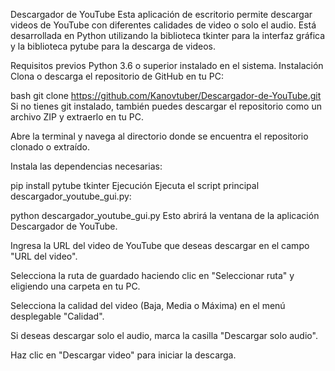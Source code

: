Descargador de YouTube
Esta aplicación de escritorio permite descargar videos de YouTube con diferentes calidades de video o solo el audio. Está desarrollada en Python utilizando la biblioteca tkinter para la interfaz gráfica y la biblioteca pytube para la descarga de videos.

Requisitos previos
Python 3.6 o superior instalado en el sistema.
Instalación
Clona o descarga el repositorio de GitHub en tu PC:

bash
git clone https://github.com/Kanovtuber/Descargador-de-YouTube.git
Si no tienes git instalado, también puedes descargar el repositorio como un archivo ZIP y extraerlo en tu PC.

Abre la terminal y navega al directorio donde se encuentra el repositorio clonado o extraído.

Instala las dependencias necesarias:

pip install pytube tkinter
Ejecución
Ejecuta el script principal descargador_youtube_gui.py:

python descargador_youtube_gui.py
Esto abrirá la ventana de la aplicación Descargador de YouTube.

Ingresa la URL del video de YouTube que deseas descargar en el campo "URL del video".

Selecciona la ruta de guardado haciendo clic en "Seleccionar ruta" y eligiendo una carpeta en tu PC.

Selecciona la calidad del video (Baja, Media o Máxima) en el menú desplegable "Calidad".

Si deseas descargar solo el audio, marca la casilla "Descargar solo audio".

Haz clic en "Descargar video" para iniciar la descarga.

